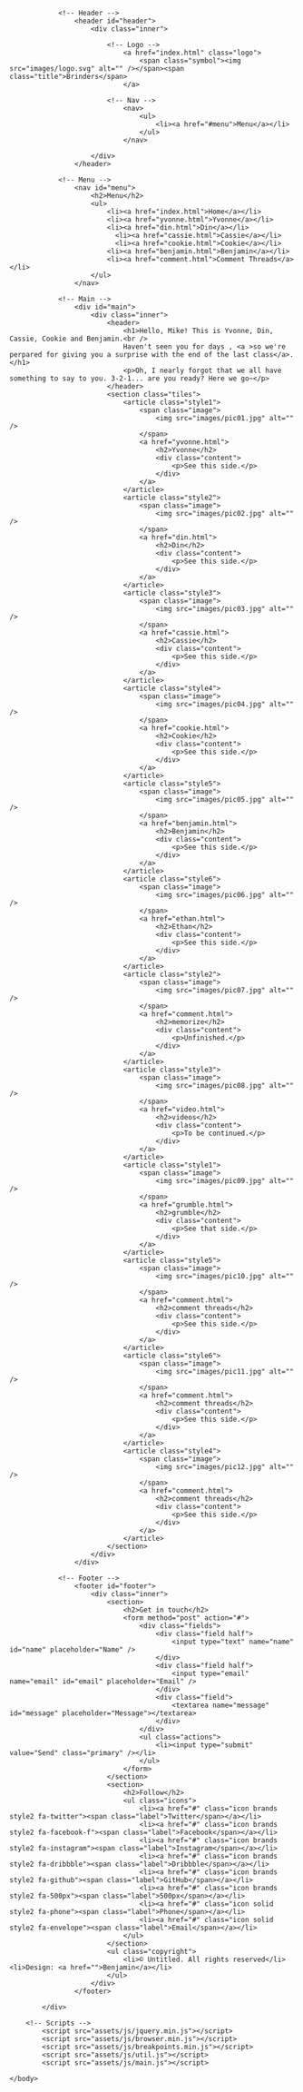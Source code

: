 <!DOCTYPE HTML>

<!--
    Mike's Superise Castle
-->

<html>
    <head>
        <title>Mike's Superise Castle</title>
        <meta charset="utf-8" />
        <meta name="viewport" content="width=device-width, initial-scale=1, user-scalable=no" />
        <link rel="stylesheet" href="assets/css/main.css" />
        <noscript><link rel="stylesheet" href="assets/css/noscript.css" /></noscript>
    </head>
    <body class="is-preload">
        <!-- Wrapper -->
            <div id="wrapper">

                <!-- Header -->
                    <header id="header">
                        <div class="inner">
    
                            <!-- Logo -->
                                <a href="index.html" class="logo">
                                    <span class="symbol"><img src="images/logo.svg" alt="" /></span><span class="title">Brinders</span>
                                </a>
    
                            <!-- Nav -->
                                <nav>
                                    <ul>
                                        <li><a href="#menu">Menu</a></li>
                                    </ul>
                                </nav>
    
                        </div>
                    </header>
    
                <!-- Menu -->
                    <nav id="menu">
                        <h2>Menu</h2>
                        <ul>
                            <li><a href="index.html">Home</a></li>
                            <li><a href="yvonne.html">Yvonne</a></li>
                            <li><a href="din.html">Din</a></li>
                              <li><a href="cassie.html">Cassie</a></li>
                              <li><a href="cookie.html">Cookie</a></li>
                            <li><a href="benjamin.html">Benjamin</a></li>
                            <li><a href="comment.html">Comment Threads</a></li>
                        </ul>
                    </nav>
    
                <!-- Main -->
                    <div id="main">
                        <div class="inner">
                            <header>
                                <h1>Hello, Mike! This is Yvonne, Din, Cassie, Cookie and Benjamin.<br />
                                Haven't seen you for days , <a >so we're perpared for giving you a surprise with the end of the last class</a>.</h1>
                                <p>Oh, I nearly forgot that we all have something to say to you. 3-2-1... are you ready? Here we go~</p>
                            </header>
                            <section class="tiles">
                                <article class="style1">
                                    <span class="image">
                                        <img src="images/pic01.jpg" alt="" />
                                    </span>
                                    <a href="yvonne.html">
                                        <h2>Yvonne</h2>
                                        <div class="content">
                                            <p>See this side.</p>
                                        </div>
                                    </a>
                                </article>
                                <article class="style2">
                                    <span class="image">
                                        <img src="images/pic02.jpg" alt="" />
                                    </span>
                                    <a href="din.html">
                                        <h2>Din</h2>
                                        <div class="content">
                                            <p>See this side.</p>
                                        </div>
                                    </a>
                                </article>
                                <article class="style3">
                                    <span class="image">
                                        <img src="images/pic03.jpg" alt="" />
                                    </span>
                                    <a href="cassie.html">
                                        <h2>Cassie</h2>
                                        <div class="content">
                                            <p>See this side.</p>
                                        </div>
                                    </a>
                                </article>
                                <article class="style4">
                                    <span class="image">
                                        <img src="images/pic04.jpg" alt="" />
                                    </span>
                                    <a href="cookie.html">
                                        <h2>Cookie</h2>
                                        <div class="content">
                                            <p>See this side.</p>
                                        </div>
                                    </a>
                                </article>
                                <article class="style5">
                                    <span class="image">
                                        <img src="images/pic05.jpg" alt="" />
                                    </span>
                                    <a href="benjamin.html">
                                        <h2>Benjamin</h2>
                                        <div class="content">
                                            <p>See this side.</p>
                                        </div>
                                    </a>
                                </article>
                                <article class="style6">
                                    <span class="image">
                                        <img src="images/pic06.jpg" alt="" />
                                    </span>
                                    <a href="ethan.html">
                                        <h2>Ethan</h2>
                                        <div class="content">
                                            <p>See this side.</p>
                                        </div>
                                    </a>
                                </article>
                                <article class="style2">
                                    <span class="image">
                                        <img src="images/pic07.jpg" alt="" />
                                    </span>
                                    <a href="comment.html">
                                        <h2>memorize</h2>
                                        <div class="content">
                                            <p>Unfinished.</p>
                                        </div>
                                    </a>
                                </article>
                                <article class="style3">
                                    <span class="image">
                                        <img src="images/pic08.jpg" alt="" />
                                    </span>
                                    <a href="video.html">
                                        <h2>videos</h2>
                                        <div class="content">
                                            <p>To be continued.</p>
                                        </div>
                                    </a>
                                </article>
                                <article class="style1">
                                    <span class="image">
                                        <img src="images/pic09.jpg" alt="" />
                                    </span>
                                    <a href="grumble.html">
                                        <h2>grumble</h2>
                                        <div class="content">
                                            <p>See that side.</p>
                                        </div>
                                    </a>
                                </article>
                                <article class="style5">
                                    <span class="image">
                                        <img src="images/pic10.jpg" alt="" />
                                    </span>
                                    <a href="comment.html">
                                        <h2>comment threads</h2>
                                        <div class="content">
                                            <p>See this side.</p>
                                        </div>
                                    </a>
                                </article>
                                <article class="style6">
                                    <span class="image">
                                        <img src="images/pic11.jpg" alt="" />
                                    </span>
                                    <a href="comment.html">
                                        <h2>comment threads</h2>
                                        <div class="content">
                                            <p>See this side.</p>
                                        </div>
                                    </a>
                                </article>
                                <article class="style4">
                                    <span class="image">
                                        <img src="images/pic12.jpg" alt="" />
                                    </span>
                                    <a href="comment.html">
                                        <h2>comment threads</h2>
                                        <div class="content">
                                            <p>See this side.</p>
                                        </div>
                                    </a>
                                </article>
                            </section>
                        </div>
                    </div>
    
                <!-- Footer -->
                    <footer id="footer">
                        <div class="inner">
                            <section>
                                <h2>Get in touch</h2>
                                <form method="post" action="#">
                                    <div class="fields">
                                        <div class="field half">
                                            <input type="text" name="name" id="name" placeholder="Name" />
                                        </div>
                                        <div class="field half">
                                            <input type="email" name="email" id="email" placeholder="Email" />
                                        </div>
                                        <div class="field">
                                            <textarea name="message" id="message" placeholder="Message"></textarea>
                                        </div>
                                    </div>
                                    <ul class="actions">
                                        <li><input type="submit" value="Send" class="primary" /></li>
                                    </ul>
                                </form>
                            </section>
                            <section>
                                <h2>Follow</h2>
                                <ul class="icons">
                                    <li><a href="#" class="icon brands style2 fa-twitter"><span class="label">Twitter</span></a></li>
                                    <li><a href="#" class="icon brands style2 fa-facebook-f"><span class="label">Facebook</span></a></li>
                                    <li><a href="#" class="icon brands style2 fa-instagram"><span class="label">Instagram</span></a></li>
                                    <li><a href="#" class="icon brands style2 fa-dribbble"><span class="label">Dribbble</span></a></li>
                                    <li><a href="#" class="icon brands style2 fa-github"><span class="label">GitHub</span></a></li>
                                    <li><a href="#" class="icon brands style2 fa-500px"><span class="label">500px</span></a></li>
                                    <li><a href="#" class="icon solid style2 fa-phone"><span class="label">Phone</span></a></li>
                                    <li><a href="#" class="icon solid style2 fa-envelope"><span class="label">Email</span></a></li>
                                </ul>
                            </section>
                            <ul class="copyright">
                                <li>© Untitled. All rights reserved</li><li>Design: <a href="">Benjamin</a></li>
                            </ul>
                        </div>
                    </footer>
    
            </div>
    
        <!-- Scripts -->
            <script src="assets/js/jquery.min.js"></script>
            <script src="assets/js/browser.min.js"></script>
            <script src="assets/js/breakpoints.min.js"></script>
            <script src="assets/js/util.js"></script>
            <script src="assets/js/main.js"></script>
    
    </body>

</html>